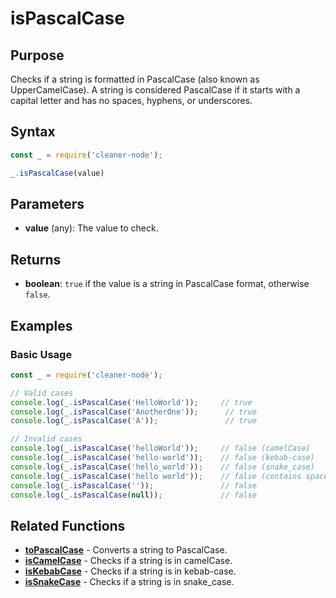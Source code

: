 # isPascalCase

## Purpose
Checks if a string is formatted in PascalCase (also known as UpperCamelCase). A string is considered PascalCase if it starts with a capital letter and has no spaces, hyphens, or underscores.

## Syntax
```javascript
const _ = require('cleaner-node');

_.isPascalCase(value)
```

## Parameters
- **value** (any): The value to check.

## Returns
- **boolean**: `true` if the value is a string in PascalCase format, otherwise `false`.

## Examples

### Basic Usage
```javascript
const _ = require('cleaner-node');

// Valid cases
console.log(_.isPascalCase('HelloWorld'));     // true
console.log(_.isPascalCase('AnotherOne'));      // true
console.log(_.isPascalCase('A'));               // true

// Invalid cases
console.log(_.isPascalCase('helloWorld'));     // false (camelCase)
console.log(_.isPascalCase('hello-world'));    // false (kebab-case)
console.log(_.isPascalCase('hello_world'));    // false (snake_case)
console.log(_.isPascalCase('hello world'));    // false (contains space)
console.log(_.isPascalCase(''));               // false
console.log(_.isPascalCase(null));             // false
```

## Related Functions
- **[toPascalCase](./to-pascal-case.md)** - Converts a string to PascalCase.
- **[isCamelCase](./is-camel-case.md)** - Checks if a string is in camelCase.
- **[isKebabCase](./is-kebab-case.md)** - Checks if a string is in kebab-case.
- **[isSnakeCase](./is-snake-case.md)** - Checks if a string is in snake_case. 